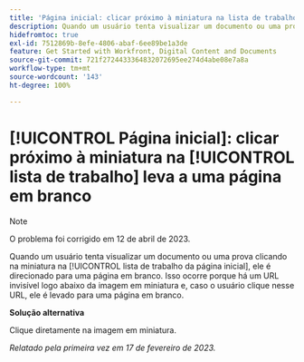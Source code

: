 ```yaml
---
title: 'Página inicial: clicar próximo à miniatura na lista de trabalho leva a uma página em branco'
description: Quando um usuário tenta visualizar um documento ou uma prova clicando na miniatura na lista de trabalho da página inicial, ele é direcionado para uma página em branco. Isso ocorre porque há um URL invisível logo abaixo da imagem em miniatura e, caso o usuário clique nesse URL, ele é levado para uma página em branco.
hidefromtoc: true
exl-id: 7512869b-8efe-4806-abaf-6ee89be1a3de
feature: Get Started with Workfront, Digital Content and Documents
source-git-commit: 721f2724433364832072695ee274d4abe08e7a8a
workflow-type: tm+mt
source-wordcount: '143'
ht-degree: 100%

---
```


# [!UICONTROL Página inicial]: clicar próximo à miniatura na [!UICONTROL lista de trabalho] leva a uma página em branco

>[!NOTE]
>
>O problema foi corrigido em 12 de abril de 2023.

Quando um usuário tenta visualizar um documento ou uma prova clicando na miniatura na [!UICONTROL lista de trabalho da página inicial], ele é direcionado para uma página em branco. Isso ocorre porque há um URL invisível logo abaixo da imagem em miniatura e, caso o usuário clique nesse URL, ele é levado para uma página em branco.

**Solução alternativa**

Clique diretamente na imagem em miniatura.

_Relatado pela primeira vez em 17 de fevereiro de 2023._
